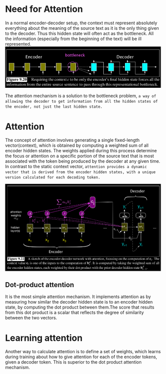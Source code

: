 # Need for Attention
In a normal encoder-decoder setup, the context must represent absolutely everything about the meaning of the source text as it is the only thing given to the decoder. Thus this hidden state will often act as the bottleneck. All the information (especially from the beginning of the text) will be ill represented.
![alt text](image-16.png)

The attention mechanism is a solution to the bottleneck problem, `a way of allowing the decoder to get information from all the hidden states of the encoder, not just the last hidden state.`

# Attention
The concept of attention involves generating a single fixed-length vector(context), which is obtained by computing a weighted sum of all encoder hidden states. The weights applied during this process determine the focus or attention on a specific portion of the source text that is most associated with the token being produced by the decoder at any given time. In contrast to the static context vector, `attention provides a dynamic vector that is derived from the encoder hidden states, with a unique version calculated for each decoding token.`

![alt text](image-17.png)

## Dot-product attention
It is the most simple attention mechanism. It implements attention as by measuring how similar the decoder hidden state is to an encoder hidden state, by computing the dot product between them.The score that results from this dot product is a scalar that reflects the degree of similarity between the two vectors.

# Learning attention
Another way to calculate attention is to define a set of weights, which learns during training about how to give attention for each of the encoder tokens, given a decoder token. This is superior to the dot product attention mechanism.
